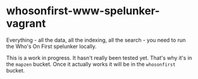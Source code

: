 # whosonfirst-www-spelunker-vagrant

Everything - all the data, all the indexing, all the search - you need to run
the Who's On First spelunker locally.

This is a work in progress. It hasn't really been tested yet. That's why it's in
the `mapzen` bucket. Once it actually works it will be in the `whosonfirst`
bucket.
